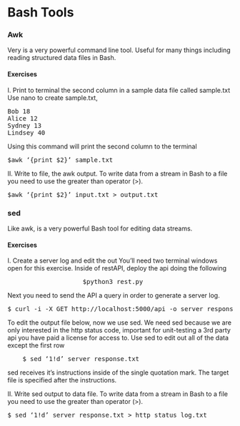 <h1>Bash Tools</h1>


<h3>Awk</h3>

<p>
 Very is a very powerful command line tool. Useful for many things including reading structured data files in Bash.
</p>


<h4>Exercises</h4>

<p>
I.	Print to terminal the second column in a sample data file called sample.txt
Use nano to create sample.txt,
<p>

<pre>
Bob 18
Alice 12
Sydney 13
Lindsey 40
</pre>

<p>
Using this command will print the second column to the terminal
</p>

<pre>
$awk ‘{print $2}’ sample.txt 
</pre>

<p>
II.	Write to file, the awk output.  To write data from a stream in Bash to a file you need to use the greater than operator (>). 
</p>

<pre>
$awk ‘{print $2}’ input.txt > output.txt
</pre>


<h3>sed</h3>
<p>
 Like awk, is a very powerful Bash tool for editing data streams.
</p>


<h4>Exercises</h4>
<p>
I.	Create a server log and edit the out 
	You’ll need two terminal windows open for this exercise. Inside of restAPI, deploy the api doing the following
</p>
<pre>
					$python3 rest.py
</pre>

<p>
Next you need to send the API a query in order to generate a server log.  
</p>
<pre>
$ curl -i -X GET http://localhost:5000/api -o server_response.txt
</pre>

<p>	
	To edit the output file below, now we use sed.  We need sed because we are only interested in the http status code, important for unit-testing a 3rd party api you have paid a license for access to. Use sed to edit out all of the data except the first row
</p>

<pre>
	$ sed ‘1!d’ server_response.txt   
</pre>
<p>
	sed receives it’s instructions inside of the single quotation mark.  The target file is specified after the instructions.
</p>

<p>
II.	Write sed output to data file. To write data from a stream in Bash to a file you need to use the greater than operator (>). 
</p>
<pre>
$ sed ‘1!d’ server_response.txt > http_status_log.txt
</pre>
